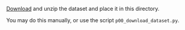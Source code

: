 [Download](../README.md#access-the-full-dataset-on-zenodo-) and unzip the dataset and place it in this directory.

You may do this manually, or use the script `p00_download_dataset.py`.  
